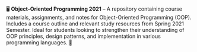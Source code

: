 🖥️ **Object-Oriented Programming 2021** – A repository containing course materials, assignments, and notes for Object-Oriented Programming (OOP). Includes a course outline and relevant study resources from Spring 2021 Semester. Ideal for students looking to strengthen their understanding of OOP principles, design patterns, and implementation in various programming languages. 🚀
